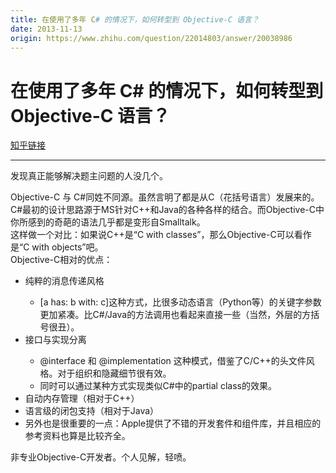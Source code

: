 ```yaml
---
title: 在使用了多年 C# 的情况下，如何转型到 Objective-C 语言？
date: 2013-11-13
origin: https://www.zhihu.com/question/22014803/answer/20038986
---
```

# 在使用了多年 C# 的情况下，如何转型到 Objective-C 语言？

[知乎链接](https://www.zhihu.com/question/22014803/answer/20038986)

---------

<span class="RichText ztext CopyrightRichText-richText" itemprop="text"><p>发现真正能够解决题主问题的人没几个。</p>Objective-C 与 C#同姓不同源。虽然言明了都是从C（花括号语言）发展来的。<br>C#最初的设计思路源于MS针对C++和Java的各种各样的结合。而Objective-C中你所感到的奇葩的语法几乎都是变形自Smalltalk。<br>这样做一个对比：如果说C++是“C with classes”，那么Objective-C可以看作是“C with objects”吧。<br>Objective-C相对的优点：<br><ul><li>纯粹的消息传递风格</li><ul><li>[a has: b with: c]这种方式，比很多动态语言（Python等）的关键字参数更加紧凑。比C#/Java的方法调用也看起来直接一些（当然，外层的方括号很丑）。</li></ul><li>接口与实现分离</li><ul><li>@interface 和 @implementation 这种模式，借鉴了C/C++的头文件风格。对于组织和隐藏细节很有效。</li><li>同时可以通过某种方式实现类似C#中的partial class的效果。</li></ul><li>自动内存管理（相对于C++）</li><li>语言级的闭包支持（相对于Java）</li><li>另外也是很重要的一点：Apple提供了不错的开发套件和组件库，并且相应的参考资料也算是比较齐全。</li></ul>非专业Objective-C开发者。个人见解，轻喷。</span>